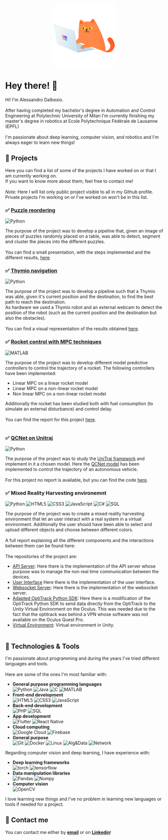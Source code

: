 <div id="header" align="center">
  <img src="./images/coding-cat.gif" alt="Coding Cat" width="200px" height="200px">
</div>

# Hey there! 👋
Hi! I'm Alessandro Dalbesio. <br><br>
After having completed my bachelor's degree in Automation and Control Engineering at Polytechnic University of Milan I'm currently finishing my master's degree in robotics at Ecole Polytechnique Fédérale de Lausanne (EPFL) <br><br>
I'm passionate about deep learning, computer vision, and robotics and I'm always eager to learn new things!
## 🚀 Projects
Here you can find a list of some of the projects I have worked on or that I am currently working on.<br>
If you want to know more about them, feel free to contact me!<br><br>
<i>Note: </i> Here I will list only public project visible to all in my Github profile. Private projects I'm working on or I've worked on won't be in this list. <br>


### ✅ [Puzzle reordering](https://github.com/alessandrodalbesio/EPFL-image-analysis-and-pattern-recognition)
![Python](https://img.shields.io/badge/python-3670A0?style=flat&logo=python&logoColor=white) <br>

The purpose of the project was to develop a pipeline that, given an image of pieces of puzzles randomly placed on a table, was able to detect, segment and cluster the pieces into the different puzzles.  <br><br>
You can find a small presentation, with the steps implemented and the different results, [here](https://github.com/alessandrodalbesio/EPFL-image-analysis-and-pattern-recognition/blob/main/Report.pdf).

### ✅ [Thymio navigation](https://github.com/alessandrodalbesio/EPFL-basics-of-mobile-robotics) 
![Python](https://img.shields.io/badge/python-3670A0?style=flat&logo=python&logoColor=white) <br>

The purpose of the project was to develop a pipeline such that a Thymio was able, given it's current position and the destination, to find the best path to reach the destination. <br>
As hardware we used a Thymio robot and an external webcam to detect the position of the robot (such as the current position and the destination but also the obstacles). <br><br>
You can find a visual representation of the results obtained [here](https://github.com/alessandrodalbesio/EPFL-basics-of-mobile-robotics/blob/main/README.md).

### ✅ [Rocket control with MPC techniques](https://github.com/alessandrodalbesio/EPFL-model-predictive-control)
![MATLAB](https://img.shields.io/badge/MATLAB-EC4C30?style=flat&logo=matlab&logoColor=white) <br>

The purpose of the project was to develop different model predictive controllers to control the trajectory of a rocket. 
 The following controllers have been implemented:
 - Linear MPC on a linear rocket model
 - Linear MPC on a non-linear rocket model
 - Non linear MPC on a non-linear rocket model 

 Additionally the rocket has been studied both with fuel consumption (to simulate an external disturbance) and control delay. <br><br>
 You can find the report for this project [here](https://github.com/alessandrodalbesio/EPFL-model-predictive-control/blob/master/report.pdf). <br><br>

### ✅ [QCNet on Unitraj](https://github.com/alessandrodalbesio/DLAV-project)
![Python](https://img.shields.io/badge/python-3670A0?style=flat&logo=python&logoColor=white) <br>

The purpose of the project was to study the [UniTraj framework](https://github.com/vita-epfl/UniTraj) and implement in it a chosen model. Here the [QCNet model](https://github.com/ZikangZhou/QCNet) has been implemented to control the trajectory of an autonomous vehicle. <br><br>
For this project no report is available, but you can find the code [here](https://github.com/alessandrodalbesio/DLAV-project).

### ✅ Mixed Reality Harvesting environemnt
![Python](https://img.shields.io/badge/python-3670A0?style=flat&logo=python&logoColor=white)
![HTML5](https://img.shields.io/badge/html5-%23E34F26.svg?style=flat&logo=html5&logoColor=white)
![CSS3](https://img.shields.io/badge/css3-%231572B6.svg?style=flat&logo=css3&logoColor=white)
![JavaScript](https://img.shields.io/badge/javascript-%23323330.svg?style=flat&logo=javascript&logoColor=white)
![C#](https://img.shields.io/badge/Unity-100000?style=flat&logo=unity&logoColor=white) 
![SQL](https://img.shields.io/badge/SQL-4479A1?style=flat&logo=mysql&logoColor=white)

The purpose of the project was to create a mixed reality harvesting environment that let an user interact with a real system in a virtual environment. Additionally the user should have been able to select and upload different objects and choose between different colors. <br><br>
A full report explaining all the different components and the interactions between them can be found here: 
<br><br>
The repositories of the project are:
- [API Server](https://github.com/alessandrodalbesio/MRE-harvesting-API-server): Here there is the implementation of the API server whose purpose was to manage the non real time communication between the devices.
- [User Interface](https://github.com/alessandrodalbesio/MRE-harvesting-user-interface) Here there is the implementation of the user interface.
- [Websocket Server](https://github.com/alessandrodalbesio/MRE-harvesting-websocket-server): Here there is the implementation of the websocket server.
- [Adapted OptiTrack Python SDK](https://github.com/alessandrodalbesio/MRE-harvesting-MRE-optitrack-interface): Here there is a modification of the OptiTrack Python SDK to send data directly from the OptiTrack to the Unity Virtual Environment on the Oculus. This was needed due to the fact that the optitrack was behind a VPN whose software was not available on the Oculus Quest Pro.
- [Virtual Environment](https://github.com/alessandrodalbesio/MRE-harvesting-virtual-environment): Virtual environment in Unity. <br><br>

## 🔧 Technologies & Tools
I'm passionate about programming and during the years I've tried different languages and tools. <br><br>
Here are some of the ones I'm most familiar with:
- <b>General purpose programming languages</b> <br>
![Python](https://img.shields.io/badge/python-306998?style=flat&logo=python&logoColor=white)
![Java](https://img.shields.io/badge/Java-B07219?style=flat&logo=oracle&logoColor=white)
![C](https://img.shields.io/badge/C-00599C?style=flat&logo=c&logoColor=white)
![MATLAB](https://img.shields.io/badge/MATLAB-EC4C30?style=flat&logo=matlab&logoColor=white)
- <b>Front-end development</b> <br>
![HTML5](https://img.shields.io/badge/html5-%23E34F26.svg?style=flat&logo=html5&logoColor=white)
![CSS3](https://img.shields.io/badge/css3-%231572B6.svg?style=flat&logo=css3&logoColor=white)
![JavaScript](https://img.shields.io/badge/javascript-%23323330.svg?style=flat&logo=javascript&logoColor=white)
- <b>Back-end development</b> <br>
![PHP](https://img.shields.io/badge/PHP-777BB4?style=flat&logo=php&logoColor=white)
![SQL](https://img.shields.io/badge/SQL-4479A1?style=flat&logo=mysql&logoColor=white)
- <b>App development</b><br>
![Flutter](https://img.shields.io/badge/Flutter-02569B?style=flat&logo=flutter&logoColor=white)
![React Native](https://img.shields.io/badge/React%20Native-61DAFB?style=flat&logo=react&logoColor=black)
- <b>Cloud computing</b><br>
![Google Cloud](https://img.shields.io/badge/Google%20Cloud-4285F4?style=flat&logo=googlecloud&logoColor=white)
![Firebase](https://img.shields.io/badge/Firebase-FFCA28?style=flat&logo=firebase&logoColor=black)
- <b>General purpose</b> <br>
![Git](https://img.shields.io/badge/Git-F05032?style=flat&logo=git&logoColor=white)
![Docker](https://img.shields.io/badge/Docker-2496ED?style=flat&logo=docker&logoColor=white)
![Linux](https://img.shields.io/badge/Linux-FCC624?style=flat&logo=linux&logoColor=black)
![Alg&Data](https://img.shields.io/badge/Algorithm_&_Datastructures-F9C12C?style=flat&logo=leetcode&logoColor=black)
![Network](https://img.shields.io/badge/Networks-004B87?style=flat&logo=cisco&logoColor=white)

Regarding computer vision and deep learning, I have experience with:
- <b>Deep learning frameworks</b> <br>
![torch](https://img.shields.io/badge/PyTorch-EE4C2C?style=flat&logo=pytorch&logoColor=white)
![tensorflow](https://img.shields.io/badge/TensorFlow-FF6F00?style=flat&logo=tensorflow&logoColor=white)
- <b>Data manipulation libraries</b> <br>
![Pandas](https://img.shields.io/badge/Pandas-150458?style=flat&logo=pandas&logoColor=white)
![Numpy](https://img.shields.io/badge/NumPy-013243?style=flat&logo=numpy&logoColor=white)
- <b>Computer vision</b> <br>
![OpenCV](https://img.shields.io/badge/OpenCV-5C3EE8?style=flat&logo=opencv&logoColor=white)

I love learning new things and I've no problem in learning new languages or tools if needed for a project.

## 💬 Contact me
You can contact me either by <b>[email](mailto:alessandro.dalbesio@epfl.ch)</b> or on <b>[Linkedin](https://www.linkedin.com/in/alessandro-dalbesio/)</b>!